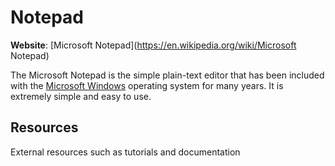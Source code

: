 # Notepad

**Website**:
[Microsoft Notepad](https://en.wikipedia.org/wiki/Microsoft Notepad)

The Microsoft Notepad is the simple plain-text editor that has been
included with the [Microsoft Windows](/topics/windows) operating system
for many years. It is extremely simple and easy to use.

## Resources

External resources such as tutorials and documentation

